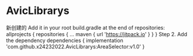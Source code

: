 # AvicLibrarys
新创建的
Add it in your root build.gradle at the end of repositories:
	allprojects {
		repositories {
			...
			maven { url 'https://jitpack.io' }
		}
	}
  Step 2. Add the dependency
  	dependencies {
	        implementation 'com.github.x24232022.AvicLibrarys:AreaSelector:v1.0'
	}
